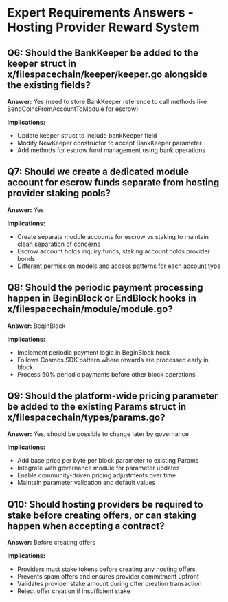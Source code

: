 # Expert Requirements Answers - Hosting Provider Reward System

## Q6: Should the BankKeeper be added to the keeper struct in x/filespacechain/keeper/keeper.go alongside the existing fields?
**Answer:** Yes (need to store BankKeeper reference to call methods like SendCoinsFromAccountToModule for escrow)

**Implications:**
- Update keeper struct to include bankKeeper field
- Modify NewKeeper constructor to accept BankKeeper parameter
- Add methods for escrow fund management using bank operations

## Q7: Should we create a dedicated module account for escrow funds separate from hosting provider staking pools?
**Answer:** Yes

**Implications:**
- Create separate module accounts for escrow vs staking to maintain clean separation of concerns
- Escrow account holds inquiry funds, staking account holds provider bonds
- Different permission models and access patterns for each account type

## Q8: Should the periodic payment processing happen in BeginBlock or EndBlock hooks in x/filespacechain/module/module.go?
**Answer:** BeginBlock

**Implications:**
- Implement periodic payment logic in BeginBlock hook
- Follows Cosmos SDK pattern where rewards are processed early in block
- Process 50% periodic payments before other block operations

## Q9: Should the platform-wide pricing parameter be added to the existing Params struct in x/filespacechain/types/params.go?
**Answer:** Yes, should be possible to change later by governance

**Implications:**
- Add base price per byte per block parameter to existing Params
- Integrate with governance module for parameter updates
- Enable community-driven pricing adjustments over time
- Maintain parameter validation and default values

## Q10: Should hosting providers be required to stake before creating offers, or can staking happen when accepting a contract?
**Answer:** Before creating offers

**Implications:**
- Providers must stake tokens before creating any hosting offers
- Prevents spam offers and ensures provider commitment upfront
- Validates provider stake amount during offer creation transaction
- Reject offer creation if insufficient stake